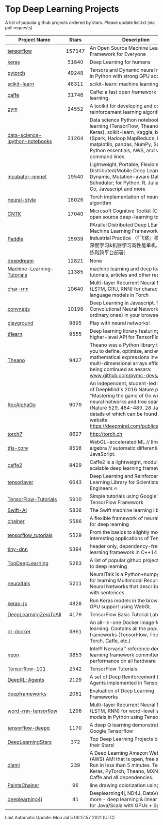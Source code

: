 # Top Deep Learning Projects
A list of popular github projects ordered by stars.
Please update list.txt (via pull requests)

|Project Name| Stars | Description |
| ---------- |:-----:| ----------- |
| [tensorflow](https://github.com/tensorflow/tensorflow) | 157147 | An Open Source Machine Learning Framework for Everyone |
| [keras](https://github.com/keras-team/keras) | 51840 | Deep Learning for humans |
| [pytorch](https://github.com/pytorch/pytorch) | 49248 | Tensors and Dynamic neural networks in Python with strong GPU acceleration |
| [scikit-learn](https://github.com/scikit-learn/scikit-learn) | 46311 | scikit-learn: machine learning in Python |
| [caffe](https://github.com/BVLC/caffe) | 31746 | Caffe: a fast open framework for deep learning. |
| [gym](https://github.com/openai/gym) | 24552 | A toolkit for developing and comparing reinforcement learning algorithms. |
| [data-science-ipython-notebooks](https://github.com/donnemartin/data-science-ipython-notebooks) | 21264 | Data science Python notebooks: Deep learning (TensorFlow, Theano, Caffe, Keras), scikit-learn, Kaggle, big data (Spark, Hadoop MapReduce, HDFS), matplotlib, pandas, NumPy, SciPy, Python essentials, AWS, and various command lines. |
| [incubator-mxnet](https://github.com/apache/incubator-mxnet) | 19540 | Lightweight, Portable, Flexible Distributed/Mobile Deep Learning with Dynamic, Mutation-aware Dataflow Dep Scheduler; for Python, R, Julia, Scala, Go, Javascript and more |
| [neural-style](https://github.com/jcjohnson/neural-style) | 18026 | Torch implementation of neural style algorithm |
| [CNTK](https://github.com/microsoft/CNTK) | 17040 | Microsoft Cognitive Toolkit (CNTK), an open source deep-learning toolkit |
| [Paddle](https://github.com/PaddlePaddle/Paddle) | 15939 | PArallel Distributed Deep LEarning: Machine Learning Framework from Industrial Practice （『飞桨』核心框架，深度学习&机器学习高性能单机、分布式训练和跨平台部署） |
| [deepdream](https://github.com/google/deepdream) | 12821 | None |
| [Machine-Learning-Tutorials](https://github.com/ujjwalkarn/Machine-Learning-Tutorials) | 11385 | machine learning and deep learning tutorials, articles and other resources  |
| [char-rnn](https://github.com/karpathy/char-rnn) | 10640 | Multi-layer Recurrent Neural Networks (LSTM, GRU, RNN) for character-level language models in Torch |
| [convnetjs](https://github.com/karpathy/convnetjs) | 10198 | Deep Learning in Javascript. Train Convolutional Neural Networks (or ordinary ones) in your browser. |
| [playground](https://github.com/tensorflow/playground) | 9895 | Play with neural networks! |
| [tflearn](https://github.com/tflearn/tflearn) | 9555 | Deep learning library featuring a higher-level API for TensorFlow. |
| [Theano](https://github.com/Theano/Theano) | 9427 | Theano was a Python library that allows you to define, optimize, and evaluate mathematical expressions involving multi-dimensional arrays efficiently. It is being continued as aesara: www.github.com/pymc-devs/aesara |
| [RocAlphaGo](https://github.com/Rochester-NRT/RocAlphaGo) | 9079 | An independent, student-led replication of DeepMind's 2016 Nature publication, "Mastering the game of Go with deep neural networks and tree search" (Nature 529, 484-489, 28 Jan 2016), details of which can be found on their website https://deepmind.com/publications.html. |
| [torch7](https://github.com/torch/torch7) | 8627 | http://torch.ch |
| [tfjs-core](https://github.com/tensorflow/tfjs-core) | 8516 | WebGL-accelerated ML // linear algebra // automatic differentiation for JavaScript. |
| [caffe2](https://github.com/facebookarchive/caffe2) | 8429 | Caffe2 is a lightweight, modular, and scalable deep learning framework. |
| [tensorlayer](https://github.com/tensorlayer/tensorlayer) | 6643 | Deep Learning and Reinforcement Learning Library for Scientists and Engineers 🔥 |
| [TensorFlow-Tutorials](https://github.com/nlintz/TensorFlow-Tutorials) | 5910 | Simple tutorials using Google's TensorFlow Framework |
| [Swift-AI](https://github.com/Swift-AI/Swift-AI) | 5836 | The Swift machine learning library. |
| [chainer](https://github.com/chainer/chainer) | 5586 | A flexible framework of neural networks for deep learning |
| [tensorflow_tutorials](https://github.com/pkmital/tensorflow_tutorials) | 5529 | From the basics to slightly more interesting applications of Tensorflow |
| [tiny-dnn](https://github.com/tiny-dnn/tiny-dnn) | 5394 | header only, dependency-free deep learning framework in C++14 |
| [TopDeepLearning](https://github.com/aymericdamien/TopDeepLearning) | 5263 | A list of popular github projects related to deep learning |
| [neuraltalk](https://github.com/karpathy/neuraltalk) | 5211 | NeuralTalk is a Python+numpy project for learning Multimodal Recurrent Neural Networks that describe images with sentences. |
| [keras-js](https://github.com/transcranial/keras-js) | 4828 | Run Keras models in the browser, with GPU support using WebGL |
| [DeepLearningZeroToAll](https://github.com/hunkim/DeepLearningZeroToAll) | 4179 | TensorFlow Basic Tutorial Labs |
| [dl-docker](https://github.com/floydhub/dl-docker) | 3861 | An all-in-one Docker image for deep learning. Contains all the popular DL frameworks (TensorFlow, Theano, Torch, Caffe, etc.) |
| [neon](https://github.com/NervanaSystems/neon) | 3853 | Intel® Nervana™ reference deep learning framework committed to best performance on all hardware |
| [Tensorflow-101](https://github.com/sjchoi86/Tensorflow-101) | 2542 | TensorFlow Tutorials |
| [DeepRL-Agents](https://github.com/awjuliani/DeepRL-Agents) | 2129 | A set of Deep Reinforcement Learning Agents implemented in Tensorflow. |
| [deepframeworks](https://github.com/zer0n/deepframeworks) | 2061 | Evaluation of Deep Learning Frameworks |
| [word-rnn-tensorflow](https://github.com/hunkim/word-rnn-tensorflow) | 1296 | Multi-layer Recurrent Neural Networks (LSTM, RNN) for word-level language models in Python using TensorFlow. |
| [tensorflow-deepq](https://github.com/siemanko/tensorflow-deepq) | 1170 | A deep Q learning demonstration using Google Tensorflow |
| [DeepLearningStars](https://github.com/hunkim/DeepLearningStars) | 372 | Top Deep Learning Projects based on their Stars! |
| [dlami](https://github.com/ritchieng/dlami) | 239 | A Deep Learning Amazon Web Service (AWS) AMI that is open, free and works. Run in less than 5 minutes. TensorFlow, Keras, PyTorch, Theano, MXNet, CNTK, Caffe and all dependencies. |
| [PaintsChainer](https://github.com/taizan/PaintsChainer) | 96 | line drawing colorization using chainer |
| [deeplearning4j](https://github.com/deeplearning4j/deeplearning4j) | 41 | Deeplearning4j, ND4J, DataVec and more - deep learning & linear algebra for Java/Scala with GPUs + Spark |

Last Automatic Update: Mon Jul  5 00:17:57 2021 (UTC)
